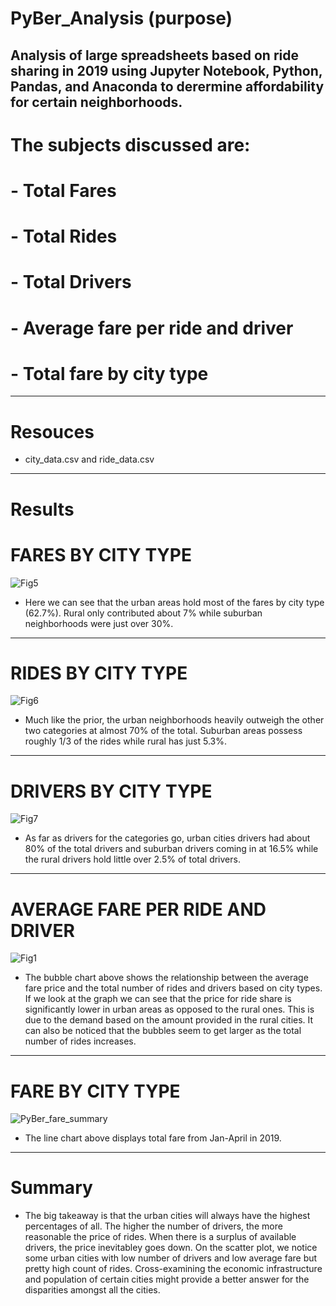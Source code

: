 # PyBer_Analysis (purpose)
Analysis of large spreadsheets based on ride sharing in 2019 using Jupyter Notebook, Python, Pandas, and Anaconda to derermine affordability for certain neighborhoods.
--------------
# The subjects discussed are:
  # - Total Fares
  # - Total Rides
  # - Total Drivers
  # - Average fare per ride and driver
  # - Total fare by city type
--------------
# Resouces
  - city_data.csv and ride_data.csv
--------------

# Results
  # FARES BY CITY TYPE
![Fig5](https://user-images.githubusercontent.com/107223178/179078589-a8d32683-8c50-4b95-ba97-46e67ac462cf.png)
  - Here we can see that the urban areas hold most of the fares by city type (62.7%). Rural only contributed about 7% while suburban neighborhoods were just over 30%.
--------------
  # RIDES BY CITY TYPE
![Fig6](https://user-images.githubusercontent.com/107223178/179078490-9b3a8289-bd87-4b34-8e39-e3d45695a309.png)
  - Much like the prior, the urban neighborhoods heavily outweigh the other two categories at almost 70% of the total. Suburban areas possess roughly 1/3 of the rides while rural has just 5.3%.
--------------
  # DRIVERS BY CITY TYPE
![Fig7](https://user-images.githubusercontent.com/107223178/179078563-784a6b31-198b-419f-9e5a-38ca9004ddcf.png)
  - As far as drivers for the categories go, urban cities drivers had about 80% of the total drivers and suburban drivers coming in at 16.5% while the rural drivers hold little over 2.5% of total drivers.
--------------
  # AVERAGE FARE PER RIDE AND DRIVER
![Fig1](https://user-images.githubusercontent.com/107223178/179078728-05686182-4275-4ba2-94da-75f01544d4de.png)
  - The bubble chart above shows the relationship between the average fare price and the total number of rides and drivers based on city types. If we look at the graph we can see that the price for ride share is significantly lower in urban areas as opposed to the rural ones. This is due to the demand based on the amount provided in the rural cities. It can also be noticed that the bubbles seem to get larger as the total number of rides increases. 
---------------
  # FARE BY CITY TYPE
![PyBer_fare_summary](https://user-images.githubusercontent.com/107223178/179078774-72082b29-0acd-4aa8-b323-c7841e7c5c98.png)
  - The line chart above displays total fare from Jan-April in 2019.
---------------
# Summary
  - The big takeaway is that the urban cities will always have the highest percentages of all. The higher the number of drivers, the more reasonable the price of rides. When there is a surplus of available drivers, the price inevitabley goes down. On the scatter plot, we notice some urban cities with low number of drivers and low average fare but pretty high count of rides. Cross-examining the economic infrastructure and population of certain cities might provide a better answer for the disparities amongst all the cities.

